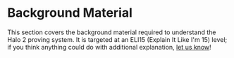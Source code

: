 # Background Material

This section covers the background material required to understand the Halo 2 proving
system. It is targeted at an ELI15 (Explain It Like I'm 15) level; if you think anything
could do with additional explanation, [let us know]!

[let us know]: https://github.com/zcash/halo2/issues/new/choose
